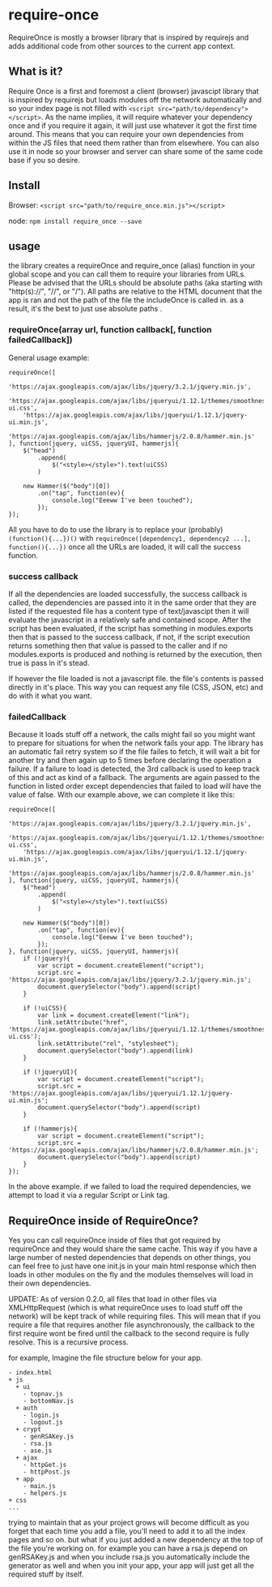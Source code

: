 # require-once
RequireOnce is mostly a browser library that is inspired by requirejs and adds additional code from other sources to the current app context.

## What is it?
Require Once is a first and foremost a client (browser) javascipt library that is inspired by requirejs but loads modules off the network automatically and so your index page is not filled with `<script src="path/to/dependency"></script>`. As the name implies, it will require whatever your dependency once and if you require it again, it will just use whatever it got the first time around. This means that you can require your own dependencies from within the JS files that need them rather than from elsewhere. You can also use it in node so your browser and server can share some of the same code base if you so desire.

## Install
Browser: `<script src="path/to/require_once.min.js"></script>`

node: `npm install require_once --save`

## usage
the library creates a requireOnce and require_once (alias) function in your global scope and you can call them to require your libraries from URLs. Please be advised that the URLs should be absolute paths (aka starting with "http(s)://", "//", or "/"). All paths are relative to the HTML document that the app is ran and not the path of the file the includeOnce is called in. as a result, it's the best to just use absolute paths .

### requireOnce(array url, function callback[, function failedCallback])

General usage example:
```javascipt
requireOnce([
    'https://ajax.googleapis.com/ajax/libs/jquery/3.2.1/jquery.min.js',
    'https://ajax.googleapis.com/ajax/libs/jqueryui/1.12.1/themes/smoothness/jquery-ui.css',
    'https://ajax.googleapis.com/ajax/libs/jqueryui/1.12.1/jquery-ui.min.js',
    'https://ajax.googleapis.com/ajax/libs/hammerjs/2.0.8/hammer.min.js'
], function(jquery, uiCSS, jqueryUI, hammerjs){
    $("head")
        .append(
            $("<style></style>").text(uiCSS)
        )

    new Hammer($("body")[0])
        .on("tap", function(ev){
            console.log("Eeeww I've been touched");
        });
});
```

All you have to do to use the library is to replace your (probably) `(function(){...})()` with `requireOnce([dependency1, dependency2 ...], function(){...})` once all the URLs are loaded, it will call the success function.

### success callback
If all the dependencies are loaded successfully, the success callback is called, the dependencies are passed into it in the same order that they are listed if the requested file has a content type of text/javascipt then it will evaluate the javascript in a relatively safe and contained scope. After the script has been evaluated, if the script has something in modules.exports then that is passed to the success callback, if not, if the script execution returns something then that value is passed to the caller and if no modules.exports is produced and nothing is returned by the execution, then true is pass in it's stead.

If however the file loaded is not a javascript file. the file's contents is passed directly in it's place. This way you can request any file (CSS, JSON, etc) and do with it what you want.

### failedCallback
Because it loads stuff off a network, the calls might fail so you might want to prepare for situations for when the network fails your app. The library has an automatic fail retry system so if the file failes to fetch, it will wait a bit for another try and then again up to 5 times before declaring the operation a failure. If a failure to load is detected, the 3rd callback is used to keep track of this and act as kind of a fallback. The arguments are again passed to the function in listed order except dependencies that failed to load will have the value of false. With our example above, we can complete it like this:

```javascipt
requireOnce([
    'https://ajax.googleapis.com/ajax/libs/jquery/3.2.1/jquery.min.js',
    'https://ajax.googleapis.com/ajax/libs/jqueryui/1.12.1/themes/smoothness/jquery-ui.css',
    'https://ajax.googleapis.com/ajax/libs/jqueryui/1.12.1/jquery-ui.min.js',
    'https://ajax.googleapis.com/ajax/libs/hammerjs/2.0.8/hammer.min.js'
], function(jquery, uiCSS, jqueryUI, hammerjs){
    $("head")
        .append(
            $("<style></style>").text(uiCSS)
        )

    new Hammer($("body")[0])
        .on("tap", function(ev){
            console.log("Eeeww I've been touched");
        });
}, function(jquery, uiCSS, jqueryUI, hammerjs){
    if (!jquery){
        var script = document.createElement("script");
        script.src = 'https://ajax.googleapis.com/ajax/libs/jquery/3.2.1/jquery.min.js';
        document.querySelector("body").append(script)
    }

    if (!uiCSS){
        var link = document.createElement("link");
        link.setAttribute("href", 'https://ajax.googleapis.com/ajax/libs/jqueryui/1.12.1/themes/smoothness/jquery-ui.css');
        link.setAttribute("rel", "stylesheet");
        document.querySelector("body").append(link)
    }

    if (!jqueryUI){
        var script = document.createElement("script");
        script.src = 'https://ajax.googleapis.com/ajax/libs/jqueryui/1.12.1/jquery-ui.min.js';
        document.querySelector("body").append(script)
    }

    if (!hammerjs){
        var script = document.createElement("script");
        script.src = 'https://ajax.googleapis.com/ajax/libs/hammerjs/2.0.8/hammer.min.js';
        document.querySelector("body").append(script)
    }
});
```

In the above example. if we failed to load the required dependencies, we attempt to load it via a regular Script or Link tag.

## RequireOnce inside of RequireOnce?

Yes you can call requireOnce inside of files that got required by requireOnce and they would share the same cache. This way if you have a large number of nested dependencies that depends on other things, you can feel free to just have one init.js in your main html response which then loads in other modules on the fly and the modules themselves will load in their own dependencies.

UPDATE: As of version 0.2.0, all files that load in other files via XMLHttpRequest (which is what requireOnce uses to load stuff off the network) will be kept track of while requiring files. This will mean that if you require a file that requires another file asynchronously, the callback to the first require wont be fired until the callback to the second require is fully resolve. This is a recursive process.

for example, Imagine the file structure below for your app.

```
- index.html
+ js
  + ui
    - topnav.js
    - bottomNav.js
  + auth
    - login.js
    - logout.js
  + crypt
    - genRSAKey.js
    - rsa.js
    - ase.js
  + ajax
    - httpGet.js
    - httpPost.js
  + app
    - main.js
    - helpers.js
+ css
...
```
trying to maintain that as your project grows will become difficult as you forget that each time you add a file, you'll need to add it to all the index pages and so on. but what if you just added a new dependency at the top of the file you're working on. for example you can have a rsa.js depend on genRSAKey.js and when you include rsa.js you automatically include the generator as well and when you init your app, your app will just get all the required stuff by itself.

## <script> tags in the index?
and now that you are loading your dependencies and modules off the network in your javascipt, you can remove them from your html responses. however if you still have them there, there's really no harm since most browsers are pretty good about caching and reusing them. Ideally, the library will detect already loaded assets in the page but there's no real good way of implementing this since Script tags dont really tell you what has loaded successfully and what hasn't. If you have a creative solution, please feel to submit pull requests to this project and let me know

## Sharing code with Node
If you are like me and you like to write code that is shared between Node and Browser for whatever reason, you can do so in the following way

```javascipt
var requireOnce = (typeof require_once == "function")? require_once : require("require_once")

requireOnce([
    {browser: "/path/to/dependency1.js", server:"dependency"}
    {browser: "/path/to/underscore.js", server:"underscore"},
	"https://maxcdn.bootstrapcdn.com/bootstrap/3.3.7/css/bootstrap.min.css"
], function(dependency1, _, css){
    dependency1.action(_.method());

	if (css){
		console.log("I am in a browser")
		// my logic
	}
});
```

In the first line, we detect if require_once has been loaded and if not, require it. What happens is if you are in a browser environment requireOnce is probably already loaded via a <script> tag (or is inlined somewhere) and so you can just use it but if you are in a node environment the library has not yet been loaded and as a result you load it in via require.

When requesting libraries, you can use the requireOnce and pass an array where each element is either a string for a URL or an object with a browser and server property. The browser property is of course the url to load the asset in the browser where as the server is the string to be passed into node's "require()" function.

The library will take care of the rest with XMLHttpRequests while in the browser or via require() in node. if you do not pass a server property, or if you just use a string, the server wont bother trying to get the asset and will just return a false in that place. If this is the case you should have catches so when running your code on the server, you don't expect your asset to come in when a false is going to drop in it's place.

## Licence?
MIT = free for all yay?

## Changelog:

#### 0.4.4
Fixed a bug that made callbacks resolve twice sometimes.

#### 0.4.3
Actually Fixed a bug that was supposed to be fixed in 0.4.2

#### 0.4.2
Fixed a bug that made the require_once choke on null requires

#### 0.4.1
Fixed a bug that caused the resolution order to be forwards instead of backwards

#### 0.4.0
This update is yet another update that would cause potentially breaking changes to the code However it is for the best as it is a before the validation script for checking if we are able to use require once is
```javascript
if (typeof requireOnce != "undefined") var requireOnce = require("require_once");
```

however because of hoisting this line actually become

```javascript
var requireOnce;
if (typeof requireOnce != "undefined") requireOnce = require("require_once");
```

which means that in the case that you are loading require_once off the main script that's no big deal but if a script is being required the declaration above would override the global requireOnce function and as a result the workaround would be to declare a requireOnce AND require_once within the scope of the required script's execution scope. This is not the most ideal and would likely lead to more hacks down the line in order to make things work (eg: potential issues in Electrons dev environment if i ever get around to supporting that). In order to avoid this problem the code that checks for if requireOnce is useable or not should be modified to

```javascript
var requireOnce = (typeof require_once == "function")? require_once : require("require_once");
```

this line declares a locally scoped version of requireOnce based on the globally scoped require_once or uses node's require function to get the function. This way it simplifies the need for require once being declared in the code execution scope just to have things work. If you are exclusively running require_once from within the browser then there should be no problem for you with this update.

#### 0.3.0
This update optimizes the loading process and by execute all dependencies as soon as they load rather than waiting for all dependencies on a certain level to load first before executing on that level of dependencies. There is a sizeable amount of change to the underlying execution logic of the library and as a result you may want to stay on the previous release. see the graph below for tldr;

Before | After
------ | -------
![Before](http://i68.tinypic.com/14cgzdy.jpg) | ![After](http://i68.tinypic.com/1esb3a.jpg)

#### 0.2.4
Fixed an error that might break resolution order when all assets that are required are already cached.

#### 0.2.3
require_once needed to hijack the XMLHttpRequest's send() method to do some fancy footwork to keep track of when to fire callbacks and what not. Due to an oversight, this meant that the XMLHttpRequest's normal send function doesn't actually work the way it is supposed to (though you can use the newly added _send() function instead) but that wasn't supposed to be the case. This fixed the bug and although the hijacking of the send() function is still present, the XMLHttpRequest.send function will work as intended.

#### 0.2.2
Fixed a bug that caused loaded scripts to be evaluated multiple times when the same script is required by multiple sources.

#### 0.2.1
recursive asset load beings when the code is called and recursive resolution begins when doc loaded or asset loaded which ever happens first

#### 0.2.0
Made require_once a recursive resolution rather than having it be a linlar resolution. If files required with require_once also make XMLHttpRequests (like calling requireOnce) then parent callbacks wont fire till all subiquent requests are complete and allowing for better support for loading nested dependencies.

#### 0.1.0
Initial Release
